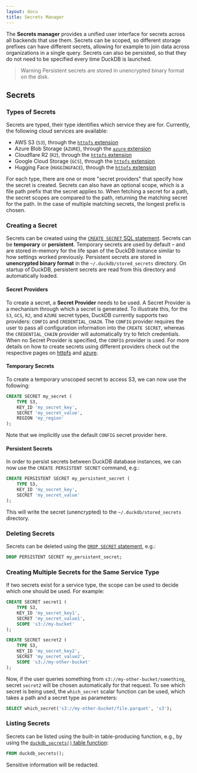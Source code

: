 ```yaml
---
layout: docu
title: Secrets Manager
---
```


The **Secrets manager** provides a unified user interface for secrets across all backends that use them. Secrets can be scoped, so different storage prefixes can have different secrets, allowing for example to join data across organizations in a single query. Secrets can also be persisted, so that they do not need to be specified every time DuckDB is launched.

> Warning Persistent secrets are stored in unencrypted binary format on the disk.

## Secrets

### Types of Secrets

Secrets are typed, their type identifies which service they are for. Currently, the following cloud services are available:

* AWS S3 (`S3`), through the [`httpfs` extension](../extensions/httpfs/s3api)
* Azure Blob Storage (`AZURE`), through the [`azure` extension](../extensions/azure)
* Cloudflare R2 (`R2`), through the [`httpfs` extension](../extensions/httpfs/s3api)
* Google Cloud Storage (`GCS`), through the [`httpfs` extension](../extensions/httpfs/s3api)
* Hugging Face (`HUGGINGFACE`), through the [`httpfs` extension](../extensions/httpfs/hugging_face)

For each type, there are one or more "secret providers" that specify how the secret is created. Secrets can also have an optional scope, which is a file path prefix that the secret applies to. When fetching a secret for a path, the secret scopes are compared to the path, returning the matching secret for the path. In the case of multiple matching secrets, the longest prefix is chosen.

### Creating a Secret

Secrets can be created using the [`CREATE SECRET` SQL statement](../sql/statements/create_secret).
Secrets can be **temporary** or **persistent**. Temporary secrets are used by default – and are stored in-memory for the life span of the DuckDB instance similar to how settings worked previously. Persistent secrets are stored in **unencrypted binary format** in the `~/.duckdb/stored_secrets` directory. On startup of DuckDB, persistent secrets are read from this directory and automatically loaded.

#### Secret Providers

To create a secret, a **Secret Provider** needs to be used. A Secret Provider is a mechanism through which a secret is generated. To illustrate this, for the `S3`, `GCS`, `R2`, and `AZURE` secret types, DuckDB currently supports two providers: `CONFIG` and `CREDENTIAL_CHAIN`. The `CONFIG` provider requires the user to pass all configuration information into the `CREATE SECRET`, whereas the `CREDENTIAL_CHAIN` provider will automatically try to fetch credentials. When no Secret Provider is specified, the `CONFIG` provider is used. For more details on how to create secrets using different providers check out the respective pages on [httpfs](../extensions/httpfs#configuration-and-authentication-using-secrets) and [azure](../extensions/azure#authentication-with-secret).

#### Temporary Secrets

To create a temporary unscoped secret to access S3, we can now use the following:

```sql
CREATE SECRET my_secret (
    TYPE S3,
    KEY_ID 'my_secret_key',
    SECRET 'my_secret_value',
    REGION 'my_region'
);
```

Note that we implicitly use the default `CONFIG` secret provider here.

#### Persistent Secrets

In order to persist secrets between DuckDB database instances, we can now use the `CREATE PERSISTENT SECRET` command, e.g.:

```sql
CREATE PERSISTENT SECRET my_persistent_secret (
    TYPE S3,
    KEY_ID 'my_secret_key',
    SECRET 'my_secret_value'
);
```

This will write the secret (unencrypted) to the `~/.duckdb/stored_secrets` directory.

### Deleting Secrets

Secrets can be deleted using the [`DROP SECRET` statement](../sql/statements/create_secret#syntax-for-drop-secret), e.g.:

```sql
DROP PERSISTENT SECRET my_persistent_secret;
```

### Creating Multiple Secrets for the Same Service Type

If two secrets exist for a service type, the scope can be used to decide which one should be used. For example:

```sql
CREATE SECRET secret1 (
    TYPE S3,
    KEY_ID 'my_secret_key1',
    SECRET 'my_secret_value1',
    SCOPE 's3://my-bucket'
);
```

```sql
CREATE SECRET secret2 (
    TYPE S3,
    KEY_ID 'my_secret_key2',
    SECRET 'my_secret_value2',
    SCOPE 's3://my-other-bucket'
);
```

Now, if the user queries something from `s3://my-other-bucket/something`, secret `secret2` will be chosen automatically for that request. To see which secret is being used, the `which_secret` scalar function can be used, which takes a path and a secret type as parameters:

```sql
SELECT which_secret('s3://my-other-bucket/file.parquet', 's3');
```

### Listing Secrets

Secrets can be listed using the built-in table-producing function, e.g., by using the [`duckdb_secrets()` table function](../sql/duckdb_table_functions#duckdb_secrets):

```sql
FROM duckdb_secrets();
```

Sensitive information will be redacted.
